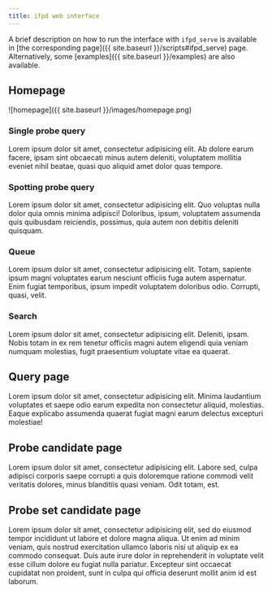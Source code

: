 ```yaml
---
title: ifpd web interface
---
```


A brief description on how to run the interface with `ifpd_serve` is available in [the corresponding page]({{ site.baseurl }}/scripts#ifpd_serve) page. Alternatively, some [examples]({{ site.baseurl }}/examples) are also available.

## Homepage

![homepage]({{ site.baseurl }}/images/homepage.png)

### Single probe query

Lorem ipsum dolor sit amet, consectetur adipisicing elit. Ab dolore earum facere, ipsam sint obcaecati minus autem deleniti, voluptatem mollitia eveniet nihil beatae, quasi quo aliquid amet dolor quas tempore.

### Spotting probe query

Lorem ipsum dolor sit amet, consectetur adipisicing elit. Quo voluptas nulla dolor quia omnis minima adipisci! Doloribus, ipsum, voluptatem assumenda quis quibusdam reiciendis, possimus, quia autem non debitis deleniti quisquam.

### Queue

Lorem ipsum dolor sit amet, consectetur adipisicing elit. Totam, sapiente ipsum magni voluptates earum nesciunt officiis fuga autem aspernatur. Enim fugiat temporibus, ipsum impedit voluptatem doloribus odio. Corrupti, quasi, velit.

### Search

Lorem ipsum dolor sit amet, consectetur adipisicing elit. Deleniti, ipsam. Nobis totam in ex rem tenetur officiis magni autem eligendi quia veniam numquam molestias, fugit praesentium voluptate vitae ea quaerat.

## Query page

Lorem ipsum dolor sit amet, consectetur adipisicing elit. Minima laudantium voluptates et saepe odio earum expedita non consectetur aliquid, molestias. Eaque explicabo assumenda quaerat fugiat magni earum delectus excepturi molestiae!

## Probe candidate page

Lorem ipsum dolor sit amet, consectetur adipisicing elit. Labore sed, culpa adipisci corporis saepe corrupti a quis doloremque ratione commodi velit veritatis dolores, minus blanditiis quasi veniam. Odit totam, est.

## Probe set candidate page

Lorem ipsum dolor sit amet, consectetur adipisicing elit, sed do eiusmod
tempor incididunt ut labore et dolore magna aliqua. Ut enim ad minim veniam,
quis nostrud exercitation ullamco laboris nisi ut aliquip ex ea commodo
consequat. Duis aute irure dolor in reprehenderit in voluptate velit esse
cillum dolore eu fugiat nulla pariatur. Excepteur sint occaecat cupidatat non
proident, sunt in culpa qui officia deserunt mollit anim id est laborum.